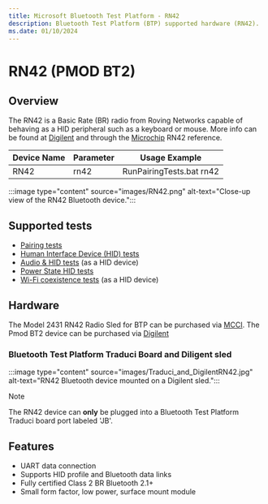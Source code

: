```yaml
---
title: Microsoft Bluetooth Test Platform - RN42
description: Bluetooth Test Platform (BTP) supported hardware (RN42).
ms.date: 01/10/2024
---
```


# RN42 (PMOD BT2)

## Overview

The RN42 is a Basic Rate (BR) radio from Roving Networks capable of behaving as a HID peripheral such as a keyboard or mouse. More info can be found at [Digilent](https://store.digilentinc.com/pmod-bt2-bluetooth-interface/) and through the [Microchip](https://www.microchip.com/wwwproducts/en/RN42) RN42 reference.

| Device Name | Parameter | Usage Example |
| --- | --- | --- |
| RN42 | rn42 | RunPairingTests.bat rn42 |

:::image type="content" source="images/RN42.png" alt-text="Close-up view of the RN42 Bluetooth device.":::

## Supported tests

- [Pairing tests](testing-BTP-tests-pairing.md)
- [Human Interface Device (HID) tests](testing-BTP-tests-hid.md)
- [Audio & HID tests](testing-BTP-tests-audio-hid.md) (as a HID device)
- [Power State HID tests](testing-BTP-tests-power-state-hid.md)
- [Wi-Fi coexistence tests](testing-BTP-tests-wifi.md) (as a HID device)

## Hardware

The Model 2431 RN42 Radio Sled for BTP can be purchased via [MCCI](https://store.mcci.com/collections/frontpage/products/rn42-sled). The Pmod BT2 device can be purchased via [Digilent](https://store.digilentinc.com/pmod-bt2-bluetooth-interface/)

### Bluetooth Test Platform Traduci Board and Diligent sled

:::image type="content" source="images/Traduci_and_DigilentRN42.jpg" alt-text="RN42 Bluetooth device mounted on a Digilent sled.":::

> [!NOTE]
> The RN42 device can **only** be plugged into a Bluetooth Test Platform Traduci board port labeled 'JB'.

## Features

- UART data connection
- Supports HID profile and Bluetooth data links
- Fully certified Class 2 BR Bluetooth 2.1+
- Small form factor, low power, surface mount module
